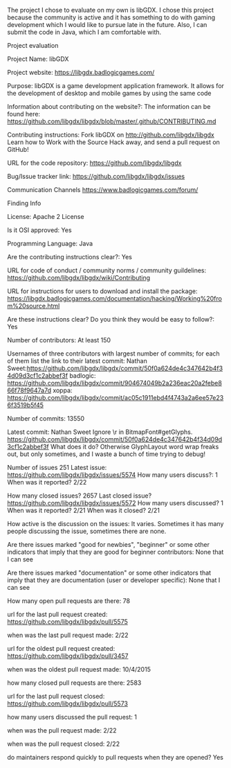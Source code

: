 The project I chose to evaluate on my own is libGDX.
I chose this project because the community is active and it has something to do with gaming development which I would like to pursue late in the future.
Also, I can submit the code in Java, which I am comfortable with.



Project evaluation

Project Name: 
libGDX

Project website: 
https://libgdx.badlogicgames.com/

Purpose:
libGDX is a game development application framework.  It allows for the development of desktop and mobile games by using the same code

Information about contributing on the website?:
The information can be found here:
https://github.com/libgdx/libgdx/blob/master/.github/CONTRIBUTING.md

Contributing instructions: 
Fork libGDX on http://github.com/libgdx/libgdx
Learn how to Work with the Source
Hack away, and send a pull request on GitHub!

URL for the code repository:
https://github.com/libgdx/libgdx

Bug/Issue tracker link:
https://github.com/libgdx/libgdx/issues

Communication Channels
https://www.badlogicgames.com/forum/

Finding Info

License:
Apache 2 License

Is it OSI approved:
Yes

Programming Language:
Java

Are the contributing instructions clear?:
Yes

URL for code of conduct / community norms / community guildelines:
https://github.com/libgdx/libgdx/wiki/Contributing

URL for instructions for users to download and install the package:
https://libgdx.badlogicgames.com/documentation/hacking/Working%20from%20source.html

Are these instructions clear? Do you think they would be easy to follow?:
Yes

Number of contributors:
At least 150

Usernames of three contributors with largest number of commits; for each of them list the link to their latest commit:
Nathan Sweet:https://github.com/libgdx/libgdx/commit/50f0a624de4c347642b4f34d09d3cf1c2abbef3f
badlogic: https://github.com/libgdx/libgdx/commit/904674049b2a236eac20a2febe866f78f9647a7d
xoppa: https://github.com/libgdx/libgdx/commit/ac05c1911ebd4f4743a2a6ee57e236f3519b5f45

Number of commits:
13550

Latest commit:
Nathan Sweet
Ignore \r in BitmapFont#getGlyphs.
https://github.com/libgdx/libgdx/commit/50f0a624de4c347642b4f34d09d3cf1c2abbef3f
What does it do?
Otherwise GlyphLayout word wrap freaks out, but only sometimes, and I waste a bunch of time trying to debug!

Number of issues
251
Latest issue:
https://github.com/libgdx/libgdx/issues/5574
How many users discuss?:
1
When was it reported?
2/22

How many closed issues?
2657
Last closed issue?
https://github.com/libgdx/libgdx/issues/5572
How many users discussed?
1
When was it reported?
2/21
When was it closed?
2/21

How active is the discussion on the issues:
It varies. Sometimes it has many people discussing the issue, sometimes there are none.

Are there issues marked "good for newbies", "beginner" or some other indicators that imply that they are good for beginner contributors:
None that I can see

 
Are there issues marked "documentation" or some other indicators that imply that they are documentation (user or developer specific):
None that I can see

How many open pull requests are there: 
78

url for the last pull request created: 
https://github.com/libgdx/libgdx/pull/5575

when was the last pull request made: 
2/22

url for the oldest pull request created:
https://github.com/libgdx/libgdx/pull/3457

when was the oldest pull request made:
10/4/2015

how many closed pull requests are there:
2583

url for the last pull request closed:
https://github.com/libgdx/libgdx/pull/5573

how many users discussed the pull request:
1

when was the pull request made:
2/22

when was the pull request closed:
2/22

do maintainers respond quickly to pull requests when they are opened?
Yes
